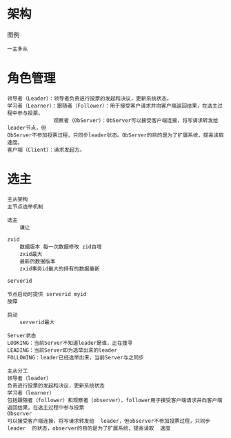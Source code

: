 # 架构

图例

    一主多从

# 角色管理

	领导者（Leader）：领导者负责进行投票的发起和决议，更新系统状态。
	学习者（Learner）：跟随者（Follower）：用于接受客户请求并向客户端返回结果，在选主过程中参与投票。
				   观察者（ObServer）：ObServer可以接受客户端连接，将写请求转发给leader节点，但                
	ObServer不参加投票过程，只同步leader状态。ObServer的目的是为了扩展系统，提高读取    
	速度。
	客户端（Client）：请求发起方。


# 选主

    主从架构
    主节点选举机制

    选主 
        谦让 
  
    zxid
        数据版本 每一次数据修改 zid自增    
        zxid最大
        最新的数据版本
        zxid事务id最大的持有的数据最新
        
    serverid
                   
    节点启动时提供 serverid myid
    故障
        
    启动
        serverid最大                 
          
    Server状态
    LOOKING：当前Server不知道leader是谁，正在搜寻
    LEADING：当前Server即为选举出来的leader
    FOLLOWING：leader已经选举出来，当前Server与之同步
    
    主从分工
    领导者（leader）
    负责进行投票的发起和决议，更新系统状态
    学习者（learner）
    包括跟随者（follower）和观察者（observer），follower用于接受客户端请求并向客户端返回结果，在选主过程中参与投票
    Observer
    可以接受客户端连接，将写请求转发给  leader，但observer不参加投票过程，只同步leader  的状态，observer的目的是为了扩展系统，提高读取  速度



